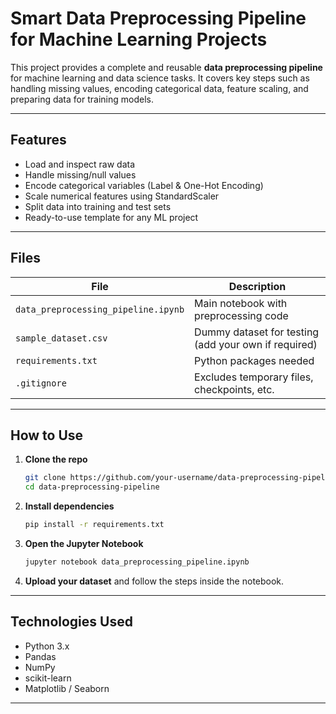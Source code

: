 #  Smart Data Preprocessing Pipeline for Machine Learning Projects

This project provides a complete and reusable **data preprocessing pipeline** for machine learning and data science tasks. It covers key steps such as handling missing values, encoding categorical data, feature scaling, and preparing data for training models.

---

##  Features

- Load and inspect raw data
- Handle missing/null values
- Encode categorical variables (Label & One-Hot Encoding)
- Scale numerical features using StandardScaler
- Split data into training and test sets
- Ready-to-use template for any ML project

---

##  Files

| File | Description |
|------|-------------|
| `data_preprocessing_pipeline.ipynb` | Main notebook with preprocessing code |
| `sample_dataset.csv` | Dummy dataset for testing (add your own if required) |
| `requirements.txt` | Python packages needed |
| `.gitignore` | Excludes temporary files, checkpoints, etc. |

---

##  How to Use

1. **Clone the repo**
   ```bash
   git clone https://github.com/your-username/data-preprocessing-pipeline.git
   cd data-preprocessing-pipeline
   ```

2. **Install dependencies**
   ```bash
   pip install -r requirements.txt
   ```

3. **Open the Jupyter Notebook**
   ```bash
   jupyter notebook data_preprocessing_pipeline.ipynb
   ```

4. **Upload your dataset** and follow the steps inside the notebook.

---

##  Technologies Used

- Python 3.x
- Pandas
- NumPy
- scikit-learn
- Matplotlib / Seaborn

---

